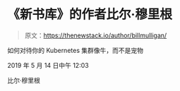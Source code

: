 # 《新书库》的作者比尔·穆里根

> 原文：<https://thenewstack.io/author/billmulligan/>

如何对待你的 Kubernetes 集群像牛，而不是宠物

2019 年 5 月 14 日中午 12:03

比尔·穆里根